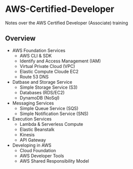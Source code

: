# AWS-Certified-Developer
Notes over the AWS Certified Developer (Associate) training

## Overview
- AWS Foundation Services
  - AWS CLI & SDK
  - Identify and Access Management (IAM)
  - Virtual Private Cloud (VPC)
  - Elastic Compute Cloude EC2
  - Route 53 DNS
- Datbase and Storage Service
  - Simple Storage Service (S3)
  - Databases (RDS/EC2)
  - DynamoDB (NoSql)
- Messaging Services
  - Simple Queue Service (SQS)
  - Simple Notification Service (SNS)
- Execution Services
  - Lambda & Serverless Compute
  - Elastic Beanstalk
  - Kinesis
  - API Gateway
- Developing in AWS
  - Cloud Foundation
  - AWS Developer Tools
  - AWS Shared Responsibility Model
